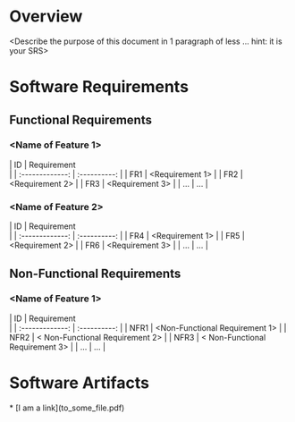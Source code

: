 # Overview
 <Describe the purpose of this document in 1 paragraph of less … hint: 
it is
 your SRS>
 # Software Requirements
 <Describe the structure of this section>
 
 ## Functional Requirements
 ### <Name of Feature 1> 
| ID  | Requirement     
| 
| :-------------: | :----------: | 
| FR1 | <Requirement 1> | 
| FR2 | <Requirement 2> | 
| FR3 | <Requirement 3> | 
| … | … |
 ### <Name of Feature 2>
 | ID  | Requirement     
| 
| :-------------: | :----------: |
 | FR4 | <Requirement 1> | 
| FR5 | <Requirement 2> | 
| FR6 | <Requirement 3> | 
| … | … | 
## Non-Functional Requirements
 ### <Name of Feature 1> 
| ID  | Requirement     
| 
| :-------------: | :----------: | 
| NFR1 | <Non-Functional Requirement 1> | 
| NFR2 | < Non-Functional Requirement 2> |
 | NFR3 | < Non-Functional Requirement 3> |
 | … | … | 
# Software Artifacts
 <Describe the purpose of this section>
* [I am a link](to_some_file.pdf)
